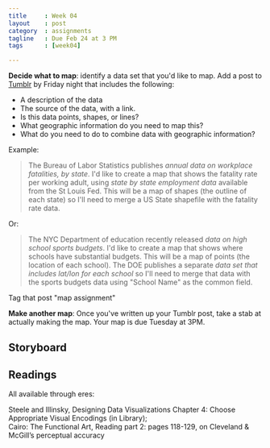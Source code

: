 ```yaml
---
title     : Week 04
layout    : post
category  : assignments
tagline   : Due Feb 24 at 3 PM
tags      : [week04]

---
```


**Decide what to map**: identify a data set that you'd like to map. Add a post to [Tumblr](http://dataskills-class.tumblr.com/) by Friday night that includes the following:

+ A description of the data
+ The source of the data, with a link. 
+ Is this data points, shapes, or lines?
+ What geographic information do you need to map this? 
+ What do you need to do to combine data with geographic information?


Example:

> The Bureau of Labor Statistics publishes _annual data on workplace fatalities, by state_. I'd like to create a map that shows the fatality rate per working adult, using _state by state employment data_ available from the St Louis Fed. This will be a map of shapes (the outline of each state) so I'll need to merge a US State shapefile with the fatality rate data. 

Or:

> The NYC Department of education recently released _data on high school sports budgets_. I'd like to create a map that shows where schools have substantial budgets. This will be a map of points (the location of each school). The DOE publishes a separate _data set that includes lat/lon for each school_ so I'll need to merge that data with the sports budgets data using "School Name" as the common field. 

Tag that post "map assignment"

**Make another map**: Once you've written up your Tumblr post, take a stab at actually making the map.  Your map is due Tuesday at 3PM. 

## Storyboard

## Readings 
All available through eres: 

Steele and Illinsky, Designing Data Visualizations Chapter 4: Choose Appropriate Visual Encodings (in Library);   
Cairo: The Functional Art, Reading part 2: pages 118-129, on Cleveland & McGill’s perceptual accuracy
